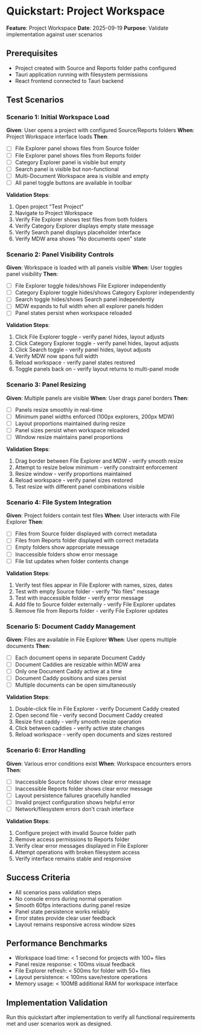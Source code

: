 # Quickstart: Project Workspace

**Feature**: Project Workspace
**Date**: 2025-09-19
**Purpose**: Validate implementation against user scenarios

## Prerequisites
- Project created with Source and Reports folder paths configured
- Tauri application running with filesystem permissions
- React frontend connected to Tauri backend

## Test Scenarios

### Scenario 1: Initial Workspace Load
**Given**: User opens a project with configured Source/Reports folders
**When**: Project Workspace interface loads
**Then**:
- [ ] File Explorer panel shows files from Source folder
- [ ] File Explorer panel shows files from Reports folder
- [ ] Category Explorer panel is visible but empty
- [ ] Search panel is visible but non-functional
- [ ] Multi-Document Workspace area is visible and empty
- [ ] All panel toggle buttons are available in toolbar

**Validation Steps**:
1. Open project "Test Project"
2. Navigate to Project Workspace
3. Verify File Explorer shows test files from both folders
4. Verify Category Explorer displays empty state message
5. Verify Search panel displays placeholder interface
6. Verify MDW area shows "No documents open" state

### Scenario 2: Panel Visibility Controls
**Given**: Workspace is loaded with all panels visible
**When**: User toggles panel visibility
**Then**:
- [ ] File Explorer toggle hides/shows File Explorer independently
- [ ] Category Explorer toggle hides/shows Category Explorer independently
- [ ] Search toggle hides/shows Search panel independently
- [ ] MDW expands to full width when all explorer panels hidden
- [ ] Panel states persist when workspace reloaded

**Validation Steps**:
1. Click File Explorer toggle - verify panel hides, layout adjusts
2. Click Category Explorer toggle - verify panel hides, layout adjusts
3. Click Search toggle - verify panel hides, layout adjusts
4. Verify MDW now spans full width
5. Reload workspace - verify panel states restored
6. Toggle panels back on - verify layout returns to multi-panel mode

### Scenario 3: Panel Resizing
**Given**: Multiple panels are visible
**When**: User drags panel borders
**Then**:
- [ ] Panels resize smoothly in real-time
- [ ] Minimum panel widths enforced (100px explorers, 200px MDW)
- [ ] Layout proportions maintained during resize
- [ ] Panel sizes persist when workspace reloaded
- [ ] Window resize maintains panel proportions

**Validation Steps**:
1. Drag border between File Explorer and MDW - verify smooth resize
2. Attempt to resize below minimum - verify constraint enforcement
3. Resize window - verify proportions maintained
4. Reload workspace - verify panel sizes restored
5. Test resize with different panel combinations visible

### Scenario 4: File System Integration
**Given**: Project folders contain test files
**When**: User interacts with File Explorer
**Then**:
- [ ] Files from Source folder displayed with correct metadata
- [ ] Files from Reports folder displayed with correct metadata
- [ ] Empty folders show appropriate message
- [ ] Inaccessible folders show error message
- [ ] File list updates when folder contents change

**Validation Steps**:
1. Verify test files appear in File Explorer with names, sizes, dates
2. Test with empty Source folder - verify "No files" message
3. Test with inaccessible folder - verify error message
4. Add file to Source folder externally - verify File Explorer updates
5. Remove file from Reports folder - verify File Explorer updates

### Scenario 5: Document Caddy Management
**Given**: Files are available in File Explorer
**When**: User opens multiple documents
**Then**:
- [ ] Each document opens in separate Document Caddy
- [ ] Document Caddies are resizable within MDW area
- [ ] Only one Document Caddy active at a time
- [ ] Document Caddy positions and sizes persist
- [ ] Multiple documents can be open simultaneously

**Validation Steps**:
1. Double-click file in File Explorer - verify Document Caddy created
2. Open second file - verify second Document Caddy created
3. Resize first caddy - verify smooth resize operation
4. Click between caddies - verify active state changes
5. Reload workspace - verify open documents and sizes restored

### Scenario 6: Error Handling
**Given**: Various error conditions exist
**When**: Workspace encounters errors
**Then**:
- [ ] Inaccessible Source folder shows clear error message
- [ ] Inaccessible Reports folder shows clear error message
- [ ] Layout persistence failures gracefully handled
- [ ] Invalid project configuration shows helpful error
- [ ] Network/filesystem errors don't crash interface

**Validation Steps**:
1. Configure project with invalid Source folder path
2. Remove access permissions to Reports folder
3. Verify clear error messages displayed in File Explorer
4. Attempt operations with broken filesystem access
5. Verify interface remains stable and responsive

## Success Criteria
- All scenarios pass validation steps
- No console errors during normal operation
- Smooth 60fps interactions during panel resize
- Panel state persistence works reliably
- Error states provide clear user feedback
- Layout remains responsive across window sizes

## Performance Benchmarks
- Workspace load time: < 1 second for projects with 100+ files
- Panel resize response: < 100ms visual feedback
- File Explorer refresh: < 500ms for folder with 50+ files
- Layout persistence: < 100ms save/restore operations
- Memory usage: < 100MB additional RAM for workspace interface

## Implementation Validation
Run this quickstart after implementation to verify all functional requirements met and user scenarios work as designed.